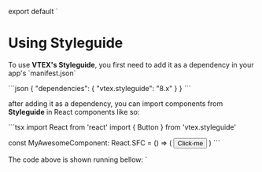 export default `
# Using Styleguide

To use **VTEX's Styleguide**, you first need to add it as a dependency in your app's \`manifest.json\`

\`\`\`json
{
  "dependencies": {
    "vtex.styleguide": "8.x"
  }
}
\`\`\`

after adding it as a dependency, you can import components from **Styleguide** in React components like so:

\`\`\`tsx
import React from 'react'
import { Button } from 'vtex.styleguide'

const MyAwesomeComponent: React.SFC = () => (
  <Button>Click-me</Button>
)
\`\`\`

The code above is shown running bellow:
`

